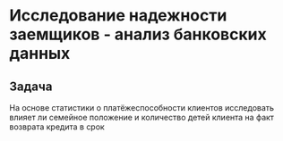 #  Исследование надежности заемщиков - анализ банковских данных

##  Задача

На основе статистики о платёжеспособности клиентов исследовать влияет ли семейное положение и количество детей клиента на факт возврата кредита в срок
